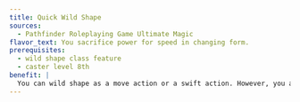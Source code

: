 ```yaml
---
title: Quick Wild Shape
sources:
  - Pathfinder Roleplaying Game Ultimate Magic
flavor_text: You sacrifice power for speed in changing form.
prerequisites:
  - wild shape class feature
  - caster level 8th
benefit: |
  You can wild shape as a move action or a swift action. However, you are limited to forms available to a druid two levels lower when changing form as a move action, or four levels lower as a swift action.
---
```


